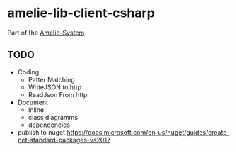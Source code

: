 # amelie-lib-client-csharp

Part of the [Amelie-System](https://github.com/WebDaD/amelie)

## TODO
* Coding
	* Patter Matching
	* WriteJSON to http
	* ReadJson From http
* Document
	* inline
	* class diagramms
	* dependencies
* publish to nuget https://docs.microsoft.com/en-us/nuget/guides/create-net-standard-packages-vs2017